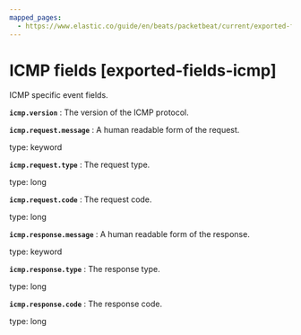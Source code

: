 ```yaml
---
mapped_pages:
  - https://www.elastic.co/guide/en/beats/packetbeat/current/exported-fields-icmp.html
---
```


# ICMP fields [exported-fields-icmp]

ICMP specific event fields.



**`icmp.version`**
:   The version of the ICMP protocol.


**`icmp.request.message`**
:   A human readable form of the request.

type: keyword


**`icmp.request.type`**
:   The request type.

type: long


**`icmp.request.code`**
:   The request code.

type: long


**`icmp.response.message`**
:   A human readable form of the response.

type: keyword


**`icmp.response.type`**
:   The response type.

type: long


**`icmp.response.code`**
:   The response code.

type: long



